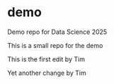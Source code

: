 # demo
Demo repo for Data Science 2025

This is a small repo for the demo

This is the first edit by Tim

Yet another change by Tim